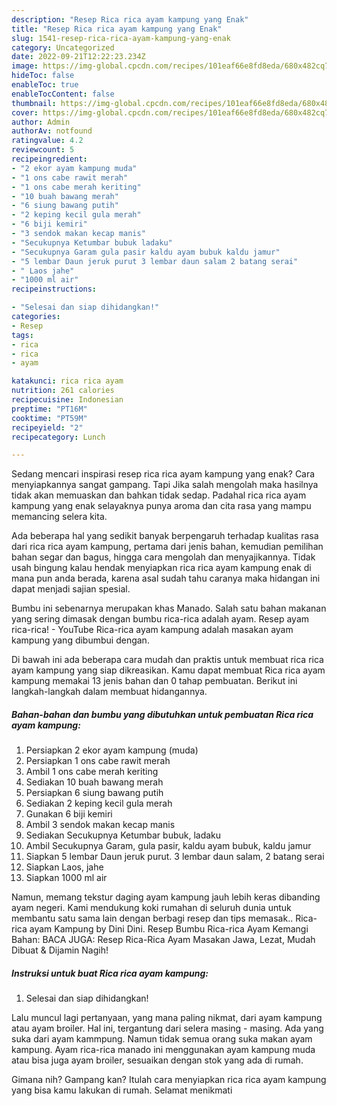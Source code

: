 ```yaml
---
description: "Resep Rica rica ayam kampung yang Enak"
title: "Resep Rica rica ayam kampung yang Enak"
slug: 1541-resep-rica-rica-ayam-kampung-yang-enak
category: Uncategorized
date: 2022-09-21T12:22:23.234Z
image: https://img-global.cpcdn.com/recipes/101eaf66e8fd8eda/680x482cq70/rica-rica-ayam-kampung-foto-resep-utama.jpg
hideToc: false
enableToc: true
enableTocContent: false
thumbnail: https://img-global.cpcdn.com/recipes/101eaf66e8fd8eda/680x482cq70/rica-rica-ayam-kampung-foto-resep-utama.jpg
cover: https://img-global.cpcdn.com/recipes/101eaf66e8fd8eda/680x482cq70/rica-rica-ayam-kampung-foto-resep-utama.jpg
author: Admin
authorAv: notfound
ratingvalue: 4.2
reviewcount: 5
recipeingredient:
- "2 ekor ayam kampung muda"
- "1 ons cabe rawit merah"
- "1 ons cabe merah keriting"
- "10 buah bawang merah"
- "6 siung bawang putih"
- "2 keping kecil gula merah"
- "6 biji kemiri"
- "3 sendok makan kecap manis"
- "Secukupnya Ketumbar bubuk ladaku"
- "Secukupnya Garam gula pasir kaldu ayam bubuk kaldu jamur"
- "5 lembar Daun jeruk purut 3 lembar daun salam 2 batang serai"
- " Laos jahe"
- "1000 ml air"
recipeinstructions:

- "Selesai dan siap dihidangkan!"
categories:
- Resep
tags:
- rica
- rica
- ayam

katakunci: rica rica ayam 
nutrition: 261 calories
recipecuisine: Indonesian
preptime: "PT16M"
cooktime: "PT59M"
recipeyield: "2"
recipecategory: Lunch

---
```



Sedang mencari inspirasi resep rica rica ayam kampung yang enak? Cara menyiapkannya sangat gampang. Tapi Jika salah mengolah maka hasilnya tidak akan memuaskan dan bahkan tidak sedap. Padahal rica rica ayam kampung yang enak selayaknya punya aroma dan cita rasa yang mampu memancing selera kita.


Ada beberapa hal yang sedikit banyak berpengaruh terhadap kualitas rasa dari rica rica ayam kampung, pertama dari jenis bahan, kemudian pemilihan bahan segar dan bagus, hingga cara mengolah dan menyajikannya. Tidak usah bingung kalau hendak menyiapkan rica rica ayam kampung enak di mana pun anda berada, karena asal sudah tahu caranya maka hidangan ini dapat menjadi sajian spesial.

Bumbu ini sebenarnya merupakan khas Manado. Salah satu bahan makanan yang sering dimasak dengan bumbu rica-rica adalah ayam. Resep ayam rica-rica! - YouTube Rica-rica ayam kampung adalah masakan ayam kampung yang dibumbui dengan.


Di bawah ini ada beberapa cara mudah dan praktis untuk membuat rica rica ayam kampung yang siap dikreasikan. Kamu dapat membuat Rica rica ayam kampung memakai 13 jenis bahan dan 0 tahap pembuatan. Berikut ini langkah-langkah dalam membuat hidangannya.

<!--inarticleads1-->

##### Bahan-bahan dan bumbu yang dibutuhkan untuk pembuatan Rica rica ayam kampung:

1. Persiapkan 2 ekor ayam kampung (muda)
1. Persiapkan 1 ons cabe rawit merah
1. Ambil 1 ons cabe merah keriting
1. Sediakan 10 buah bawang merah
1. Persiapkan 6 siung bawang putih
1. Sediakan 2 keping kecil gula merah
1. Gunakan 6 biji kemiri
1. Ambil 3 sendok makan kecap manis
1. Sediakan Secukupnya Ketumbar bubuk, ladaku
1. Ambil Secukupnya Garam, gula pasir, kaldu ayam bubuk, kaldu jamur
1. Siapkan 5 lembar Daun jeruk purut. 3 lembar daun salam, 2 batang serai
1. Siapkan  Laos, jahe
1. Siapkan 1000 ml air


Namun, memang tekstur daging ayam kampung jauh lebih keras dibanding ayam negeri. Kami mendukung koki rumahan di seluruh dunia untuk membantu satu sama lain dengan berbagi resep dan tips memasak.. Rica-rica ayam Kampung by Dini Dini. Resep Bumbu Rica-rica Ayam Kemangi Bahan: BACA JUGA: Resep Rica-Rica Ayam Masakan Jawa, Lezat, Mudah Dibuat &amp; Dijamin Nagih! 

<!--inarticleads2-->

##### Instruksi untuk buat Rica rica ayam kampung:


1. Selesai dan siap dihidangkan!

Lalu muncul lagi pertanyaan, yang mana paling nikmat, dari ayam kampung atau ayam broiler. Hal ini, tergantung dari selera masing - masing. Ada yang suka dari ayam kammpung. Namun tidak semua orang suka makan ayam kampung. Ayam rica-rica manado ini menggunakan ayam kampung muda atau bisa juga ayam broiler, sesuaikan dengan stok yang ada di rumah. 

Gimana nih? Gampang kan? Itulah cara menyiapkan rica rica ayam kampung yang bisa kamu lakukan di rumah. Selamat menikmati
